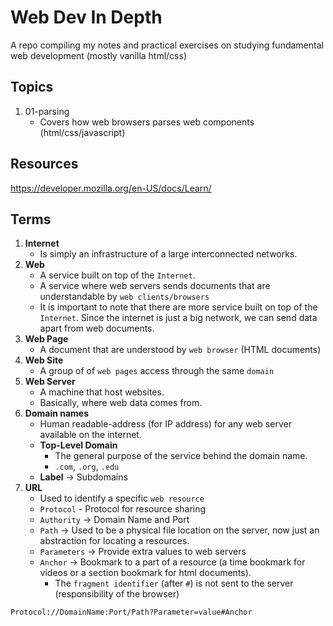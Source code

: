 # Web Dev In Depth

A repo compiling my notes and practical exercises on studying fundamental web development (mostly vanilla html/css)

## Topics

1. 01-parsing
   - Covers how web browsers parses web components (html/css/javascript)

## Resources

https://developer.mozilla.org/en-US/docs/Learn/

## Terms

1. **Internet**
   - Is simply an infrastructure of a large interconnected networks.
2. **Web**
   - A service built on top of the `Internet`.
   - A service where web servers sends documents that are understandable by `web clients/browsers`
   - It is important to note that there are more service built on top of the `Internet`. Since the internet is just a big network, we can send data apart from web documents.
3. **Web Page**
   - A document that are understood by `web browser` (HTML documents)
4. **Web Site**
   - A group of of `web pages` access through the same `domain`
5. **Web Server**
   - A machine that host websites.
   - Basically, where web data comes from.
6. **Domain names**
   - Human readable-address (for IP address) for any web server available on the internet.
   - **Top-Level Domain**
      - The general purpose of the service behind the domain name.
      - `.com`, `.org`, `.edu`
   - **Label** -> Subdomains
7. **URL**
   - Used to identify a specific `web resource`
   - `Protocol` - Protocol for resource sharing
   - `Authority` -> Domain Name and Port
   - `Path` -> Used to be a physical file location on the server, now just an abstraction for locating a resources.
   - `Parameters` -> Provide extra values to web servers
   - `Anchor` -> Bookmark to a part of a resource (a time bookmark for videos or a section bookmark for html documents).
      - The `fragment identifier` (after `#`) is not sent to the server (responsibility of the browser)
```
Protocol://DomainName:Port/Path?Parameter=value#Anchor
```
   

